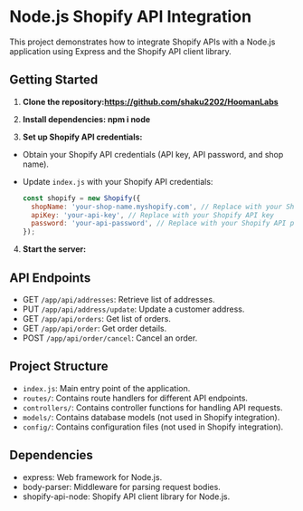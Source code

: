 # Node.js Shopify API Integration

This project demonstrates how to integrate Shopify APIs with a Node.js application using Express and the Shopify API client library.

## Getting Started

1. **Clone the repository:https://github.com/shaku2202/HoomanLabs**


2. **Install dependencies:  npm i node**


3. **Set up Shopify API credentials:**

- Obtain your Shopify API credentials (API key, API password, and shop name).
- Update `index.js` with your Shopify API credentials:

  ```javascript
  const shopify = new Shopify({
    shopName: 'your-shop-name.myshopify.com', // Replace with your Shopify store name
    apiKey: 'your-api-key', // Replace with your Shopify API key
    password: 'your-api-password', // Replace with your Shopify API password
  });
  ```

4. **Start the server:**


## API Endpoints

- GET `/app/api/addresses`: Retrieve list of addresses.
- PUT `/app/api/address/update`: Update a customer address.
- GET `/app/api/orders`: Get list of orders.
- GET `/app/api/order`: Get order details.
- POST `/app/api/order/cancel`: Cancel an order.

## Project Structure

- `index.js`: Main entry point of the application.
- `routes/`: Contains route handlers for different API endpoints.
- `controllers/`: Contains controller functions for handling API requests.
- `models/`: Contains database models (not used in Shopify integration).
- `config/`: Contains configuration files (not used in Shopify integration).

## Dependencies

- express: Web framework for Node.js.
- body-parser: Middleware for parsing request bodies.
- shopify-api-node: Shopify API client library for Node.js.



